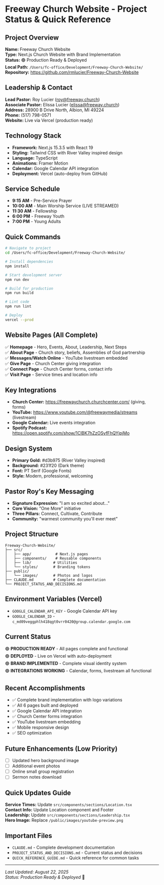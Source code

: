 # Freeway Church Website - Project Status & Quick Reference

## Project Overview
**Name:** Freeway Church Website  
**Type:** Next.js Church Website with Brand Implementation  
**Status:** 🟢 Production Ready & Deployed  
**Local Path:** `/Users/fc-office/Development/Freeway-Church-Website/`  
**Repository:** https://github.com/rmlucier/Freeway-Church-Website  

## Leadership & Contact
**Lead Pastor:** Roy Lucier (roy@freeway.church)  
**Associate Pastor:** Elissa Lucier (elissa@freeway.church)  
**Address:** 28900 B Drive North, Albion, MI 49224  
**Phone:** (517) 798-0571  
**Website:** Live via Vercel (production ready)  

## Technology Stack
- **Framework:** Next.js 15.3.5 with React 19
- **Styling:** Tailwind CSS with River Valley inspired design
- **Language:** TypeScript
- **Animations:** Framer Motion
- **Calendar:** Google Calendar API integration
- **Deployment:** Vercel (auto-deploy from GitHub)

## Service Schedule
- **9:15 AM** - Pre-Service Prayer
- **10:00 AM** - Main Worship Service (LIVE STREAMED)
- **11:30 AM** - Fellowship
- **6:00 PM** - Freeway Youth
- **7:00 PM** - Young Adults

## Quick Commands
```bash
# Navigate to project
cd /Users/fc-office/Development/Freeway-Church-Website/

# Install dependencies
npm install

# Start development server
npm run dev

# Build for production
npm run build

# Lint code
npm run lint

# Deploy
vercel --prod
```

## Website Pages (All Complete)
✅ **Homepage** - Hero, Events, About, Leadership, Next Steps  
✅ **About Page** - Church story, beliefs, Assemblies of God partnership  
✅ **Messages/Watch Online** - YouTube livestream embedded  
✅ **Give Page** - Church Center giving integration  
✅ **Connect Page** - Church Center forms, contact info  
✅ **Visit Page** - Service times and location info  

## Key Integrations
- **Church Center:** https://freewaychurch.churchcenter.com/ (giving, forms)
- **YouTube:** https://www.youtube.com/@freewaymedia/streams (livestream)
- **Google Calendar:** Live events integration
- **Spotify Podcast:** https://open.spotify.com/show/1ClBK7hZzOSyfFhQYjpjMo

## Design System
- **Primary Gold:** #d3b975 (River Valley inspired)
- **Background:** #231f20 (Dark theme)
- **Font:** PT Serif (Google Fonts)
- **Style:** Modern, professional, welcoming

## Pastor Roy's Key Messaging
- **Signature Expression:** "I am so excited about..."
- **Core Vision:** "One More" initiative
- **Three Pillars:** Connect, Cultivate, Contribute
- **Community:** "warmest community you'll ever meet"

## Project Structure
```
Freeway-Church-Website/
├── src/
│   ├── app/           # Next.js pages
│   ├── components/    # Reusable components
│   ├── lib/          # Utilities
│   └── styles/       # Branding tokens
├── public/
│   └── images/       # Photos and logos
├── CLAUDE.md         # Complete documentation
└── PROJECT_STATUS_AND_DECISIONS.md
```

## Environment Variables (Vercel)
- `GOOGLE_CALENDAR_API_KEY` - Google Calendar API key
- `GOOGLE_CALENDAR_ID` - `c_md09veggphlh418qgt0vrr0420@group.calendar.google.com`

## Current Status
🟢 **PRODUCTION READY** - All pages complete and functional  
🟢 **DEPLOYED** - Live on Vercel with auto-deployment  
🟢 **BRAND IMPLEMENTED** - Complete visual identity system  
🟢 **INTEGRATIONS WORKING** - Calendar, forms, livestream all functional  

## Recent Accomplishments
- ✅ Complete brand implementation with logo variations
- ✅ All 6 pages built and deployed
- ✅ Google Calendar API integration
- ✅ Church Center forms integration
- ✅ YouTube livestream embedding
- ✅ Mobile responsive design
- ✅ SEO optimization

## Future Enhancements (Low Priority)
- [ ] Updated hero background image
- [ ] Additional event photos
- [ ] Online small group registration
- [ ] Sermon notes download

## Quick Updates Guide
**Service Times:** Update `src/components/sections/Location.tsx`  
**Contact Info:** Update Location component and Footer  
**Leadership:** Update `src/components/sections/Leadership.tsx`  
**Hero Image:** Replace `/public/images/youtube-preview.png`  

## Important Files
- `CLAUDE.md` - Complete development documentation
- `PROJECT_STATUS_AND_DECISIONS.md` - Current status and decisions
- `QUICK_REFERENCE_GUIDE.md` - Quick reference for common tasks

---
*Last Updated: August 22, 2025*  
*Status: Production Ready & Deployed* 🚀